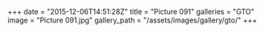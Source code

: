 +++
date = "2015-12-06T14:51:28Z"
title = "Picture 091"
galleries = "GTO"
image = "Picture 091.jpg"
gallery_path = "/assets/images/gallery/gto/"
+++
